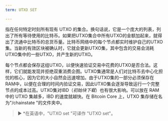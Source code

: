 ```yaml
---
term: UTXO SET

---
```

指在任何特定时刻所有现有 UTXO 的集合。换句话说，它是一个庞大的列表，列出了所有等待使用的比特币。如果把UTXO集合中所有UTXO的金额加起来，就得出了流通中比特币的总货币量。比特币网络中的每个节点都实时维护自己的UTXO集。当新的有效区块被确认时，它就会更新UTXO集，其中包含的交易会消耗UTXO集中的一些UTXO，并产生新的UTXO。

每个节点都会保存这组UTXO，以便快速验证交易中花费的UTXO是否合法。这样，它们就能发现并拒绝双重消费企图。UTXO集通常是人们对比特币去中心化担忧的核心，因为它的大小自然会迅速增加。由于UTXO集的一部分必须保存在RAM中，以便在合理的时间内验证交易，因此UTXO集会逐渐导致运行一个完整节点的成本过高。UTXO集对IBD（*初始块下载*）也有很大影响。可以放在 RAM 中的 UTXO 集越多，IBD 的速度就越快。在 Bitcoin Core 上，UTXO 集存储在名为"/chainstate "的文件夹中。

> ► *在英语中，"UTXO set "可译作 "UTXO set"。